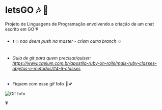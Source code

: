 # letsGO :notes: :musical_note:
Projeto de Linguagens de Programação envolvendo a criação de um chat escrito em GO :heartpulse:

* ###### :exclamation: :boom: *nao deem push na master - criem outra branch* :collision:

* ###### Guia de git para quem precisar/quiser: https://www.caelum.com.br/apostila-ruby-on-rails/mais-ruby-classes-objetos-e-metodos/#4-6-classes 

* Fiquem com esse gif fofo :revolving_hearts: :two_hearts:

![Gif fofo](https://www.naomesmo.com.br/wp-content/uploads/2015/06/cuteness.gif)

:heartpulse: